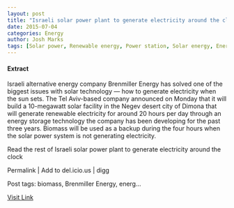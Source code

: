 ```yaml
---
layout: post
title: "Israeli solar power plant to generate electricity around the clock"
date: 2015-07-04
categories: Energy
author: Josh Marks
tags: [Solar power, Renewable energy, Power station, Solar energy, Energy storage, Electricity generation, Energy, Concentrated solar power, Alternative energy, Natural resources, Nature, Physical universe, Sustainable technologies, Energy sources, Energy production, Sustainable energy, Energy conversion, Renewable resources, Sustainable development, Energy technology, Power (physics), Electric power, Artificial objects, Technology]
---
```





#### Extract
>
Israeli alternative energy company Brenmiller Energy has solved one of the biggest issues with solar technology &#8212; how to generate electricity when the sun sets. The Tel Aviv-based company announced on Monday that it will build a 10-megawatt solar facility in the Negev desert city of Dimona that will generate renewable electricity for around 20 hours per day through an energy storage technology the company has been developing for the past three years. Biomass will be used as a backup during the four hours when the solar power system is not generating electricity.




Read the rest of Israeli solar power plant to generate electricity around the clock


Permalink |
Add to
del.icio.us | 
digg

Post tags: biomass, Brenmiller Energy, energ...



[Visit Link](http://inhabitat.com/israeli-solar-power-plant-to-generate-electricity-around-the-clock/)


